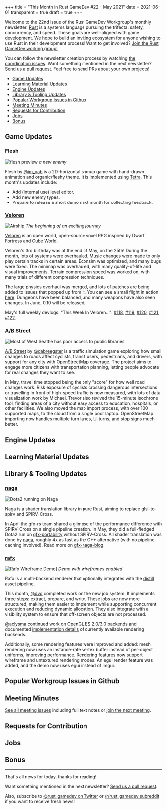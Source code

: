 +++
title = "This Month in Rust GameDev #22 - May 2021"
date = 2021-06-01
transparent = true
draft = true
+++

Welcome to the 22nd issue of the Rust GameDev Workgroup's
monthly newsletter.
[Rust] is a systems language pursuing the trifecta:
safety, concurrency, and speed.
These goals are well-aligned with game development.
We hope to build an inviting ecosystem for anyone wishing
to use Rust in their development process!
Want to get involved? [Join the Rust GameDev working group!][join]

You can follow the newsletter creation process
by watching [the coordination issues][coordination].
Want something mentioned in the next newsletter?
[Send us a pull request][pr].
Feel free to send PRs about your own projects!

[Rust]: https://rust-lang.org
[join]: https://github.com/rust-gamedev/wg#join-the-fun
[pr]: https://github.com/rust-gamedev/rust-gamedev.github.io
[coordination]: https://github.com/rust-gamedev/rust-gamedev.github.io/issues?q=label%3Acoordination

[Rust]: https://rust-lang.org
[join]: https://github.com/rust-gamedev/wg#join-the-fun

- [Game Updates](#game-updates)
- [Learning Material Updates](#learning-material-updates)
- [Engine Updates](#engine-updates)
- [Library & Tooling Updates](#library-tooling-updates)
- [Popular Workgroup Issues in Github](#popular-workgroup-issues-in-github)
- [Meeting Minutes](#meeting-minutes)
- [Requests for Contribution](#requests-for-contribution)
- [Jobs](#jobs)
- [Bonus](#bonus)

<!--
Ideal section structure is:
```
### [Title]
![image/GIF description](image link)
_Optional image caption_
A paragraph or two with a summary and [useful links].
_Discussions:
[/r/rust](https://reddit.com/r/rust/todo),
[twitter](https://twitter.com/todo/status/123456)_
[Title]: https://first.link
[useful links]: https://other.link
```
If needed, a section can be split into subsections with a "------" delimiter.
-->

## Game Updates

### Flesh

![flesh preview](flesh.gif)
_a new enemy_

Flesh by [@im_oab] is a 2D-horizontal shmup game with hand-drawn animation and
organic/fleshy theme. It is implemented using [Tetra]. This month's updates
include:

- Add (internal use) level editor.
- Add new enemy types.
- Prepare to release a short demo next month for collecting feedback.

[@im_oab]: https://twitter.com/im_oab
[Tetra]: https://github.com/17cupsofcoffee/tetra

### [Veloren][veloren]

![Airship](veloren.jpg) _The beginning of an exciting journey_

[Veloren][veloren] is an open world, open-source voxel RPG inspired by Dwarf
Fortress and Cube World.

Veloren's 3rd birthday was at the end of May, on the 25th! During the month,
lots of systems were overhauled. Music changes were made to only play certain
tracks in certain areas. Econsim was optimized, and many bugs were fixed. The
minimap was overhauled, with many quality-of-life and visual improvements.
Terrain compression speed was worked on, with many trials of different
compression techniques.

The large physics overhaul was merged, and lots of patches are being added to
issues that popped up from it. You can see a small flight in action
[here][veloren-glider]. Dungeons have been balanced, and many weapons have also
seen changes. In June, 0.10 will be released.

May's full weekly devlogs: "This Week In Veloren...":
[#118](https://veloren.net/devblog-118),
[#119](https://veloren.net/devblog-119),
[#120](https://veloren.net/devblog-120),
[#121](https://veloren.net/devblog-121),
[#122](https://veloren.net/devblog-122).

[veloren]: https://veloren.net
[veloren-glider]: https://www.reddit.com/r/Veloren/comments/nc4tvo/i_cant_believe_how_beautiful_this_game_is/

### [A/B Street]

![Most of West Seattle has poor access to public libraries](abstreet.png)

[A/B Street] by [@dabreegster] is a traffic simulation game exploring how small
changes to roads affect cyclists, transit users, pedestrians, and drivers, with
support for any city with OpenStreetMap coverage. The project aims to engage
more citizens with transportation planning, letting people advocate for real
changes they want to see.

In May, travel time stopped being the only "score" for how well road changes
work. Risk exposure of cyclists crossing dangerous intersections or travelling
in front of high-speed traffic is now measured, with lots of data visualization
work by Michael. Trevor also revived the 15-minute isochrone tool, finding
areas of a city without easy access to education, hospitals, or other
facilities. We also moved the map import process, with over 100 supported maps,
to the cloud from a single poor laptop. OpenStreetMap importing now handles
multiple turn lanes, U-turns, and stop signs much better.

[A/B Street]: https://github.com/a-b-street/abstreet
[@dabreegster]: https://twitter.com/CarlinoDustin

## Engine Updates

## Learning Material Updates

## Library & Tooling Updates

### [naga]

![Dota2 running on Naga](gfx-dota2-naga.jpg)

Naga is a shader translation library in pure Rust, aiming to replace
glsl-to-spirv and SPIRV-Cross.

In April the gfx-rs team shared a glimpse of the performance difference with
SPIRV-Cross on a single pipeline creation. In May, they did a full-fledged
Dota2 run on [gfx-portability] without SPIRV-Cross. All shader translation was
done by [naga], roughly 4x as fast as the C++ alternative
(with no pipeline caching involved). Read more on [gfx-naga-blog].

[naga]: https://github.com/gfx-rs/naga
[gfx-portability]: https://github.com/gfx-rs/portability
[gfx-naga-blog]: https://gfx-rs.github.io/2021/05/09/dota2-msl-compilation.html

### [rafx]

![Rafx Wireframe Demo](rafx-wireframe-demo.jpg)]
_Demo with wireframes enabled_

Rafx is a multi-backend renderer that optionally integrates with the
[distill][rafx-distill] asset pipeline.

This month, [@dvd] completed work on the new job system. It implements three
steps: extract, prepare, and write. These jobs are now more structured, making
them easier to implement while supporting concurrent execution and reducing
dynamic allocation. They also integrate with a visibility system to ensure that
off-screen objects are not processed.

[@aclysma] continued work on OpenGL ES 2.0/3.0 backends and documented
[implementation details][rafx-implementation-details] of currently available
rendering backends.

Additionally, some rendering features were improved and added: mesh rendering
now uses an instance-rate vertex buffer instead of per-object uniforms,
improving performance. Rendering features now support wireframe and untextured
rendering modes. An egui render feature was added, and the demo now uses egui
instead of imgui.

[rafx]: https://github.com/aclysma/rafx
[rafx-distill]: https://github.com/amethyst/distill
[rafx-implementation-details]: https://github.com/aclysma/rafx/tree/master/docs/api/backends
[@aclysma]: https://github.com/aclysma
[@dvd]: https://github.com/DavidVonDerau

## Popular Workgroup Issues in Github

<!-- Up to 10 links to interesting issues -->

## Meeting Minutes

<!-- Up to 10 most important notes + a link to the full details -->

[See all meeting issues][label_meeting] including full text notes
or [join the next meeting][join].

[label_meeting]: https://github.com/rust-gamedev/wg/issues?q=label%3Ameeting

## Requests for Contribution

<!-- Links to "good first issue"-labels or direct links to specific tasks -->

## Jobs

<!-- An optional section for new jobs related to Rust gamedev -->

## Bonus

<!-- Bonus section to make the newsletter more interesting
and highlight events from the past. -->

------

That's all news for today, thanks for reading!

Want something mentioned in the next newsletter?
[Send us a pull request][pr].

Also, subscribe to [@rust_gamedev on Twitter][@rust_gamedev]
or [/r/rust_gamedev subreddit][/r/rust_gamedev] if you want to receive fresh news!

<!--
TODO: Add real links and un-comment once this post is published
**Discuss this post on**:
[/r/rust](TODO),
[Twitter](TODO),
[Discord](https://discord.gg/yNtPTb2).
-->

[/r/rust_gamedev]: https://reddit.com/r/rust_gamedev
[@rust_gamedev]: https://twitter.com/rust_gamedev
[pr]: https://github.com/rust-gamedev/rust-gamedev.github.io
